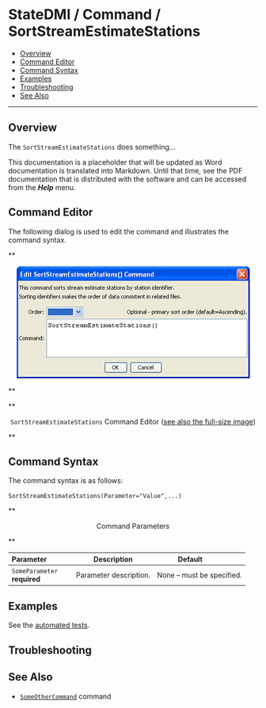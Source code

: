 # StateDMI / Command / SortStreamEstimateStations #

* [Overview](#overview)
* [Command Editor](#command-editor)
* [Command Syntax](#command-syntax)
* [Examples](#examples)
* [Troubleshooting](#troubleshooting)
* [See Also](#see-also)

-------------------------

## Overview ##

The `SortStreamEstimateStations` does something...

This documentation is a placeholder that will be updated as Word documentation is translated into Markdown.
Until that time, see the PDF documentation that is distributed with the software and can be accessed
from the ***Help*** menu.

## Command Editor ##

The following dialog is used to edit the command and illustrates the command syntax.

**<p style="text-align: center;">
![SortStreamEstimateStations](SortStreamEstimateStations.png)
</p>**

**<p style="text-align: center;">
`SortStreamEstimateStations` Command Editor (<a href="../SortStreamEstimateStations.png">see also the full-size image</a>)
</p>**

## Command Syntax ##

The command syntax is as follows:

```text
SortStreamEstimateStations(Parameter="Value",...)
```
**<p style="text-align: center;">
Command Parameters
</p>**

| **Parameter**&nbsp;&nbsp;&nbsp;&nbsp;&nbsp;&nbsp;&nbsp;&nbsp;&nbsp;&nbsp;&nbsp;&nbsp; | **Description** | **Default**&nbsp;&nbsp;&nbsp;&nbsp;&nbsp;&nbsp;&nbsp;&nbsp;&nbsp;&nbsp; |
| --------------|-----------------|----------------- |
|`SomeParameter`<br>**required**|Parameter description.|None – must be specified.|

## Examples ##

See the [automated tests](https://github.com/OpenCDSS/cdss-app-statedmi-test/tree/master/test/regression/commands/SortStreamEstimateStations).

## Troubleshooting ##

## See Also ##

* [`SomeOtherCommand`](../SomeOtherCommand/SomeOtherCommand) command

